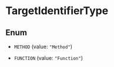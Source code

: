 

# TargetIdentifierType

## Enum


* `METHOD` (value: `"Method"`)

* `FUNCTION` (value: `"Function"`)



